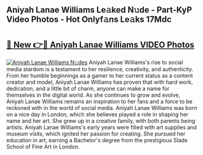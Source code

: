 ## Aniyah Lanae Williams Le𝚊ked N𝚞de - Part-KyP Video Photos - Hot Onlyf𝚊ns Le𝚊ks 17Mdc

# <h2><a href="http://ab36379.deff.icu/?id=Aniyah+Lanae+Williams">🔗 New 👉🔴 Aniyah Lanae Williams VIDEO Photos</a></h2>

[![Aniyah Lanae Williams N𝚞des](https://i.imgur.com/rIISA9y.gif)](http://ab36379.deff.icu/?id=Aniyah+Lanae+Williams)
Aniyah Lanae Williams's rise to social media stardom is a testament to her resilience, creativity, and authenticity. From her humble beginnings as a gamer to her current status as a content creator and model, Aniyah Lanae Williams has proven that with hard work, dedication, and a little bit of charm, anyone can make a name for themselves in the digital world. As she continues to grow and evolve, Aniyah Lanae Williams remains an inspiration to her fans and a force to be reckoned with in the world of social media. Aniyah Lanae Williams was born on a nice day in London, which she believes played a role in shaping her name and her art. She grew up in a creative family, with both parents being artists. Aniyah Lanae Williams's early years were filled with art supplies and museum visits, which ignited her passion for creating. She pursued her education in art, earning a Bachelor's degree from the prestigious Slade School of Fine Art in London.
